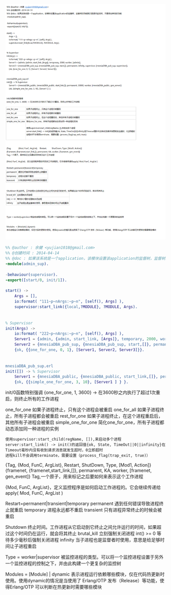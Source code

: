 ![](../../images/screenshot_1534592134230.png)
```erlang
%% @author : 余健 <yujian1018@gmail.com>
%% @创建时间 : 2014-04-14
%% @doc : 如果该系统是一个application，该模块设置该application的监督树，监督树的功能就只是提供监控树，不要添加其他的功能
-module(admin_sup).

-behaviour(supervisor).
-export([start/0, init/1]).

start() -> 
    Args = [], 
    io:format( "111~p~nArgs:~p~n", [self(), Args] ),     
    supervisor:start_link({local,?MODULE}, ?MODULE, Args).


% Supervisor 
init(Args) ->  
    io:format( "222~p~nArgs:~p~n", [self(), Args] ), 
    Server1 = {admin, {admin, start_link, [Args]}, temporary, 2000, worker, [admin]}, 
    Server2 = {mnesiaDBA_pub_sup, {mnesiaDBA_pub_sup, start,[]}, permanent, infinity, supervisor, [mnesiaDBA_pub_sup, supervisor]}, 
    {ok, {{one_for_one, 0, 1}, [Server1, Server2, Server3]}}.


mnesiaDBA_pub_sup.erl
init([]) -> % Supervisor 
    Server1 = {mnesiaDBA_public, {mnesiaDBA_public, start_link,[]}, permanent, 30000, worker, [mnesiaDBA_public, gen_server]} 
    {ok, {{simple_one_for_one, 3, 10}, [Server1 ] } }. 

```
init/0函数特别强调
{one_for_one, 1, 3600} -> 在3600秒之内执行了超过1次重启，则终止所有的工作进程

one_for_one	如果子进程终止，只有这个进程会被重启
one_for_all	如果子进程终止，所有子进程都会被重启
rest_for_one	如果子进程终止，在这个进程重启后，其他所有子进程会被重启
simple_one_for_one	简化one_for_one，所有子进程都动态添加同一种进程的实例
	
	使用supervisor:start_child(regName, []),来启动多个进程
	server:start_link() -> init()的返回值{ok, State, TimeOut||0||infinity}在Timeout毫秒内没有收到请求消息就发生超时，0立即超时
	进程kill不会调用terminate，需要设置（process_flag(trap_exit, true)）
	


{Tag,             {Mod, FunC, ArgList},    Restart,         ShutDown, Type, [Mod1, Action]}
{framenet, {framenet,start_link,[]}, permanent, KA, worker, [framenet, gen_event]}
Tag,一个原子，用来标记之后要如何来表示这个工作进程

{Mod, FunC, ArgList}，定义监控程序是如何启动工作进程的。它会继续传递给apply( Mod, FunC, ArgList )

Restart=permanent|transient|temporary
permanent	遇到任何错误导致进程终止就重启
temporary	进程永远都不重启
transient	只有进程异常终止的时候会被重启


Shutdown 终止时间。工作进程从它启动到它终止之间允许运行的时间，如果超过这个时间仍在运行，就会将其终止
brutal_kill	立刻强制关闭进程
int() >= 0	等待多少毫秒后强制关闭进程
infinity	当子进程也是监督者时使用，意思是给足够时间让子进程重启



Type = worker|supervisor 被监控进程的类型。可以将一个监控进程设置于另外一个监控进程的控制之下，并由此构建一个更复杂的监控树


Modules  = [Module] | dynamic
表示进程运行依赖哪些模块，仅在代码热更新时使用。使用dynamic的情况是当使用了 Erlang/OTP 发布（Release）等功能，使得Erlang/OTP 可以判断在热更新时需要哪些模块
